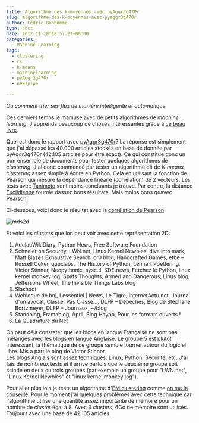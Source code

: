 ```yaml
---
title: Algorithme des k-moyennes avec pyAggr3g470r
slug: algorithme-des-k-moyennes-avec-pyaggr3g470r
author: Cédric Bonhomme
type: post
date: 2012-11-18T18:57:27+00:00
categories:
  - Machine Learning
tags:
  - clustering
  - cs
  - k-means
  - machinelearning
  - pyAggr3g470r
  - newspipe

---
```

_Ou comment trier ses flux de manière intelligente et automatique._

Ces derniers temps je mamuse avec de petits algorithmes de _machine learning_.
J'apprends beaucoup de choses intéressantes grâce à [ce beau livre][1].

Quel est donc le rapport avec [pyAggr3g470r][2]? La réponse est simplement que j'ai
dépassé les 40.000 articles stockés en base de donnée par pyAggr3g470r (42.105 articles
pour être exact). Ce qui constitue donc un bon ensemble de documents pour tester
quelques algorithmes de _clustering_. J'ai donc commencé par tester un algorithme dit
de _K-means clustering_ assez simple à écrire en Python. Cela en utilisant la fonction
de Pearson qui mesure la dépendance linéaire (corrélation) de 2 vecteurs. Les tests
avec [Tanimoto][3] sont moins concluants je trouve. Par contre, la distance
[Euclidienne][4] fournie dassez bons résultats. Mais moins bons quavec Pearson.

Ci-dessous, voici donc le résultat avec la [corrélation de Pearson][5]:

![mds2d](/images/blog/2012/11/mds2d1.jpg)

Et voici les _clusters_ que lon peut voir avec cette représentation 2D:

  1. AdulauWikiDiary, Python News, Free Software Foundation
  2. Schneier on Security, LWN.net, Linux Kernel Newbies, dive into mark, Matt Blazes Exhaustive Search, cr0 blog, Handcrafted Games, etbe &#8211; Russell Coker, quuxlabs, The History of Python, Lennart Poettering, Victor Stinner, Neopythonic, sysc.tl, KDE.news, Fetchez le Python, linux kernel monkey log, Spafs Thoughts, Armed and Dangerous, Linus blog, Jeffersons Wheel, The Invisible Things Labs blog
  3. Slashdot
  4. Weblogue de bnj, Lessentiel | News, Le Tigre, InternetActu.net, Journal d'un avocat, Classe, Pas Classe…, DLFP &#8211; Dépêches, Blog de Stéphane Bortzmeyer, DLFP &#8211; Journaux, ~/blog
  5. Standblog, Framablog, April, Blog Haypo, Pour les formats ouverts !
  6. La Quadrature du Net

On peut déjà constater que les blogs en langue Française ne sont pas mélangés avec les
blogs en langue Anglaise. Le groupe 5 est plutôt intéressant, la thématique de ce
groupe semble tourner autour du logiciel libre. Mis à part le blog de Victor Stinner.  
Les blogs Anglais sont assez techniques: Linux, Python, Sécurité, etc. J'ai fais de
nombreux tests et il arrive parfois que le deuxième groupe soit scindé en deux ou trois
groupes (par exemple un groupe pour "LWN.net", "Linux Kernel Newbies" et
"linux kernel monkey log").

Pour aller plus loin je teste un algorithme d'[EM clustering][6] comme
[on me la conseillé][7]. Pour le moment j'ai quelques problèmes avec cette technique
car l'algorithme utilise une quantité assez importante de mémoire pour un nombre de
_cluster_ égal à 8. Avec 3 _clusters_, 6Go de mémoire sont utilisés. Toujours avec une
base de 42.105 articles.

 [1]: http://www.librarything.com/work/3151375/91122861 "Programming Collective Intelligence: Building Smart Web 2.0 Applications"
 [2]: https://git.sr.ht/~cedric/pyAggr3g470r
 [3]: https://bitbucket.org/cedricbonhomme/pyaggr3g470r/changeset/8e77360c95ce168e4fa0375b0be74ae1d1f30aba
 [4]: https://bitbucket.org/cedricbonhomme/pyaggr3g470r/changeset/66b081c7ceffe0e38d575f3b4ee29274fef65b94
 [5]: http://en.wikipedia.org/wiki/Pearson_product-moment_correlation_coefficient
 [6]: http://en.wikipedia.org/wiki/Expectation–maximization_algorithm
 [7]: https://plus.google.com/106973022319954455496/posts/QeukTEQ2st9
